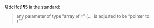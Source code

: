 §[dcl.fct]¶5 in the standard:

> any parameter of type “array of `T`” (...) is adjusted to be “pointer to `T`”".
